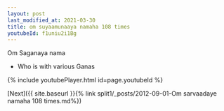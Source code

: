 ```yaml
---
layout: post
last_modified_at: 2021-03-30
title: om suyaamunaaya namaha 108 times
youtubeId: f1uniu2i1Bg
---
```

 
 
Om Saganaya nama 
 
 -  Who is with various Ganas 
 
  
 
  
 
 
 
 
 
 


{% include youtubePlayer.html id=page.youtubeId %}
 
[Next]({{ site.baseurl }}{% link  split1/_posts/2012-09-01-Om sarvaadaye namaha 108 times.md%})
 
